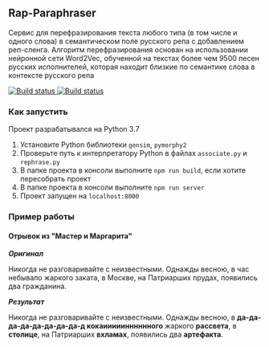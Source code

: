## Rap-Paraphraser

Сервис для перефразирования текста любого типа (в том числе и одного слова) в семантическом поле русского репа с 
добавлением реп-сленга. Алгоритм перефразирования основан на использовании нейронной сети Word2Vec, обученной на 
текстах более чем 9500 песен русских исполнителей, которая находит близкие по семантике слова в контексте русского репа

<a href="https://github.com/nikitaodnorob/rap-paraphraser">
  <img alt="Build status" src="https://github.com/nikitaodnorob/rap-paraphraser/workflows/Build/badge.svg">
  <img alt="Build status" src="https://github.com/nikitaodnorob/rap-paraphraser/workflows/Test/badge.svg">
</a>

### Как запустить

Проект разрабатывался на Python 3.7

1. Установите Python библиотеки `gensim`, `pymorphy2`
2. Проверьте путь к интерпретатору Python в файлах `associate.py` и `rephrase.py`
3. В папке проекта в консоли выполните `npm run build`, если хотите пересобрать проект
4. В папке проекта в консоли выполните `npm run server`
5. Проект запущен на `localhost:8000`

### Пример работы

#### Отрывок из "Мастер и Маргарита"

_**Оригинал**_

Никогда не разговаривайте с неизвестными. Однажды весною, в час небывало жаркого заката, в Москве, 
на Патриарших прудах, появились два гражданина.

_**Результат**_

Никогда не разговаривайте с неизвестными. Однажды весною, в **да-да-да-да-да-да-да-да-д кокаииииинннннного** жаркого 
**рассвета**, в **столице**, на Патриарших **вхламах**, появились два **артефакта**.
